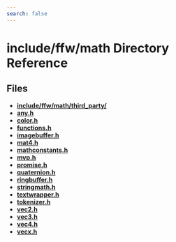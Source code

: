 ```yaml
---
search: false
---
```


# include/ffw/math Directory Reference

## Files

* **[include/ffw/math/third\_party/](dir_75dd8303fa3b51c359f0653d4b45d0e2.md)**
* **[any.h](any_8h.md)**
* **[color.h](color_8h.md)**
* **[functions.h](functions_8h.md)**
* **[imagebuffer.h](imagebuffer_8h.md)**
* **[mat4.h](mat4_8h.md)**
* **[mathconstants.h](mathconstants_8h.md)**
* **[mvp.h](mvp_8h.md)**
* **[promise.h](promise_8h.md)**
* **[quaternion.h](quaternion_8h.md)**
* **[ringbuffer.h](ringbuffer_8h.md)**
* **[stringmath.h](stringmath_8h.md)**
* **[textwrapper.h](textwrapper_8h.md)**
* **[tokenizer.h](tokenizer_8h.md)**
* **[vec2.h](vec2_8h.md)**
* **[vec3.h](vec3_8h.md)**
* **[vec4.h](vec4_8h.md)**
* **[vecx.h](vecx_8h.md)**
